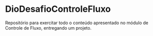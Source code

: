# DioDesafioControleFluxo
Repositório para exercitar todo o conteúdo apresentado no módulo de Controle de Fluxo, entregando um projeto.
